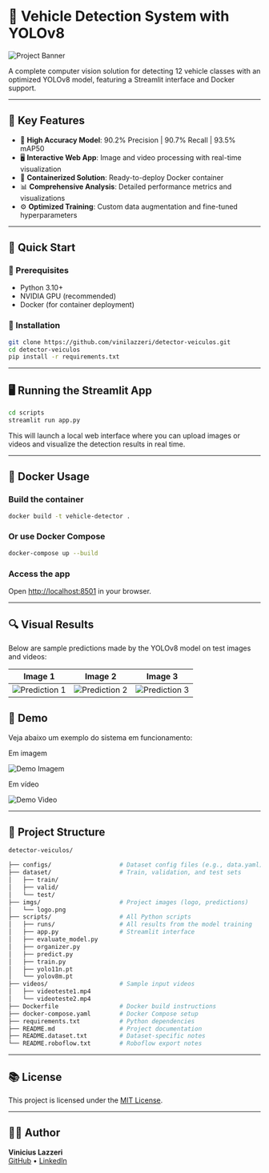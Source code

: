 # 🚗 Vehicle Detection System with YOLOv8

![Project Banner](https://github.com/user-attachments/assets/031f9918-edee-4d72-b4ac-727aaf6f6537)

A complete computer vision solution for detecting 12 vehicle classes with an optimized YOLOv8 model, featuring a Streamlit interface and Docker support.

---

## 📌 Key Features

- 🎯 **High Accuracy Model**: 90.2% Precision | 90.7% Recall | 93.5% mAP50  
- 🖥️ **Interactive Web App**: Image and video processing with real-time visualization  
- 🐳 **Containerized Solution**: Ready-to-deploy Docker container  
- 📊 **Comprehensive Analysis**: Detailed performance metrics and visualizations  
- ⚙️ **Optimized Training**: Custom data augmentation and fine-tuned hyperparameters  

---

## 🚀 Quick Start

### 🔧 Prerequisites

- Python 3.10+  
- NVIDIA GPU (recommended)  
- Docker (for container deployment)  

### 🧪 Installation

```bash
git clone https://github.com/vinilazzeri/detector-veiculos.git
cd detector-veiculos
pip install -r requirements.txt
```

---

## 🖥️ Running the Streamlit App

```bash
cd scripts
streamlit run app.py
```

This will launch a local web interface where you can upload images or videos and visualize the detection results in real time.

---

## 🐳 Docker Usage

### Build the container

```bash
docker build -t vehicle-detector .
```

### Or use Docker Compose

```bash
docker-compose up --build
```

### Access the app

Open [http://localhost:8501](http://localhost:8501) in your browser.

---

## 🔍 Visual Results

Below are sample predictions made by the YOLOv8 model on test images and videos:

| Image 1 | Image 2 | Image 3|
|--------|--------|--------|
| ![Prediction 1](https://github.com/user-attachments/assets/b9dd9402-0fd2-4159-a4c7-16a0a9f6d1ea) | ![Prediction 2](https://github.com/user-attachments/assets/6233730b-fd64-4469-96ed-0b7aa2a28859) | ![Prediction 3](https://github.com/user-attachments/assets/69dc1adf-1254-410f-9182-5bb2c22ade12) |

## 🎥 Demo

Veja abaixo um exemplo do sistema em funcionamento:

Em imagem

![Demo Imagem](https://github.com/user-attachments/assets/906e7557-eee0-47a0-b463-4289026eeb9d)

Em vídeo

![Demo Video](https://github.com/user-attachments/assets/46b33bcc-d933-4f91-9dff-90a2d96e5d81)



---

## 📁 Project Structure

```bash
detector-veiculos/

├── configs/                   # Dataset config files (e.g., data.yaml)
├── dataset/                   # Train, validation, and test sets
│   ├── train/
│   ├── valid/
│   └── test/
├── imgs/                      # Project images (logo, predictions)
│   └── logo.png
├── scripts/                   # All Python scripts
│   ├── runs/                  # All results from the model training
│   ├── app.py                 # Streamlit interface
│   ├── evaluate_model.py
│   ├── organizer.py
│   ├── predict.py
│   ├── train.py
│   ├── yolo11n.pt
│   └── yolov8m.pt
├── videos/                    # Sample input videos
│   ├── videoteste1.mp4
│   └── videoteste2.mp4
├── Dockerfile                 # Docker build instructions
├── docker-compose.yaml        # Docker Compose setup
├── requirements.txt           # Python dependencies
├── README.md                  # Project documentation
├── README.dataset.txt         # Dataset-specific notes
└── README.roboflow.txt        # Roboflow export notes
```

---

## 📚 License

This project is licensed under the [MIT License](LICENSE).

---

## 🙋‍♂️ Author

**Vinicius Lazzeri**  
[GitHub](https://github.com/vinilazzeri) • [LinkedIn](https://www.linkedin.com/in/vinicius-lazzeri/)
